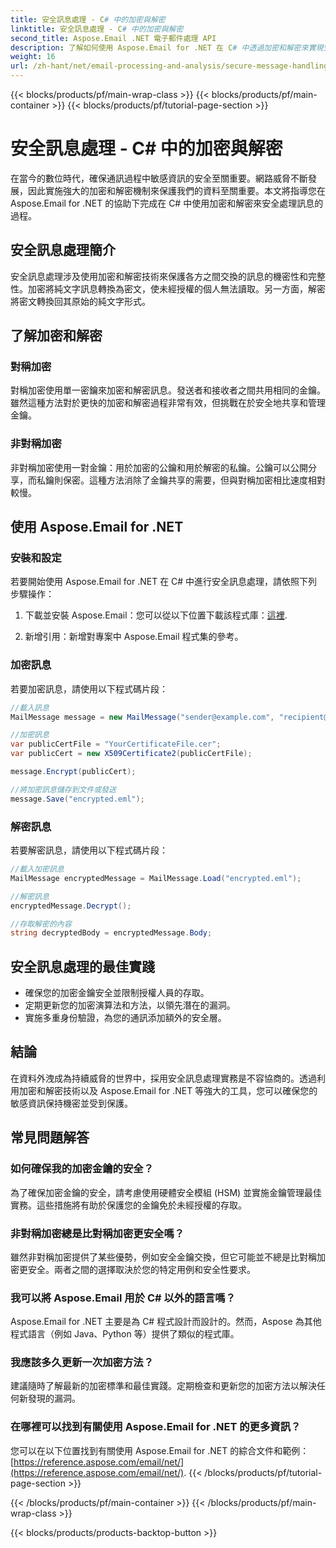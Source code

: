 ```yaml
---
title: 安全訊息處理 - C# 中的加密與解密
linktitle: 安全訊息處理 - C# 中的加密與解密
second_title: Aspose.Email .NET 電子郵件處理 API
description: 了解如何使用 Aspose.Email for .NET 在 C# 中透過加密和解密來實現安全訊息處理。有效保護敏感資料。
weight: 16
url: /zh-hant/net/email-processing-and-analysis/secure-message-handling-encryption-and-decryption-in-csharp/
---
```


{{< blocks/products/pf/main-wrap-class >}}
{{< blocks/products/pf/main-container >}}
{{< blocks/products/pf/tutorial-page-section >}}

# 安全訊息處理 - C# 中的加密與解密


在當今的數位時代，確保通訊過程中敏感資訊的安全至關重要。網路威脅不斷發展，因此實施強大的加密和解密機制來保護我們的資料至關重要。本文將指導您在 Aspose.Email for .NET 的協助下完成在 C# 中使用加密和解密來安全處理訊息的過程。

## 安全訊息處理簡介

安全訊息處理涉及使用加密和解密技術來保護各方之間交換的訊息的機密性和完整性。加密將純文字訊息轉換為密文，使未經授權的個人無法讀取。另一方面，解密將密文轉換回其原始的純文字形式。

## 了解加密和解密

### 對稱加密

對稱加密使用單一密鑰來加密和解密訊息。發送者和接收者之間共用相同的金鑰。雖然這種方法對於更快的加密和解密過程非常有效，但挑戰在於安全地共享和管理金鑰。

### 非對稱加密

非對稱加密使用一對金鑰：用於加密的公鑰和用於解密的私鑰。公鑰可以公開分享，而私鑰則保密。這種方法消除了金鑰共享的需要，但與對稱加密相比速度相對較慢。

## 使用 Aspose.Email for .NET

### 安裝和設定

若要開始使用 Aspose.Email for .NET 在 C# 中進行安全訊息處理，請依照下列步驟操作：

1. 下載並安裝 Aspose.Email：您可以從以下位置下載該程式庫：[這裡](https://releases.aspose.com/email/net).

2. 新增引用：新增對專案中 Aspose.Email 程式集的參考。

### 加密訊息

若要加密訊息，請使用以下程式碼片段：

```csharp
//載入訊息
MailMessage message = new MailMessage("sender@example.com", "recipient@example.com", "Subject", "Message body");

//加密訊息
var publicCertFile = "YourCertificateFile.cer";
var publicCert = new X509Certificate2(publicCertFile);

message.Encrypt(publicCert);

//將加密訊息儲存到文件或發送
message.Save("encrypted.eml");
```

### 解密訊息

若要解密訊息，請使用以下程式碼片段：

```csharp
//載入加密訊息
MailMessage encryptedMessage = MailMessage.Load("encrypted.eml");

//解密訊息
encryptedMessage.Decrypt();

//存取解密的內容
string decryptedBody = encryptedMessage.Body;
```

## 安全訊息處理的最佳實踐

- 確保您的加密金鑰安全並限制授權人員的存取。
- 定期更新您的加密演算法和方法，以領先潛在的漏洞。
- 實施多重身份驗證，為您的通訊添加額外的安全層。

## 結論

在資料外洩成為持續威脅的世界中，採用安全訊息處理實務是不容協商的。透過利用加密和解密技術以及 Aspose.Email for .NET 等強大的工具，您可以確保您的敏感資訊保持機密並受到保護。

## 常見問題解答

### 如何確保我的加密金鑰的安全？

為了確保加密金鑰的安全，請考慮使用硬體安全模組 (HSM) 並實施金鑰管理最佳實務。這些措施將有助於保護您的金鑰免於未經授權的存取。

### 非對稱加密總是比對稱加密更安全嗎？

雖然非對稱加密提供了某些優勢，例如安全金鑰交換，但它可能並不總是比對稱加密更安全。兩者之間的選擇取決於您的特定用例和安全性要求。

### 我可以將 Aspose.Email 用於 C# 以外的語言嗎？

Aspose.Email for .NET 主要是為 C# 程式設計而設計的。然而，Aspose 為其他程式語言（例如 Java、Python 等）提供了類似的程式庫。

### 我應該多久更新一次加密方法？

建議隨時了解最新的加密標準和最佳實踐。定期檢查和更新您的加密方法以解決任何新發現的漏洞。

### 在哪裡可以找到有關使用 Aspose.Email for .NET 的更多資訊？

您可以在以下位置找到有關使用 Aspose.Email for .NET 的綜合文件和範例：[https://reference.aspose.com/email/net/](https://reference.aspose.com/email/net/).
{{< /blocks/products/pf/tutorial-page-section >}}

{{< /blocks/products/pf/main-container >}}
{{< /blocks/products/pf/main-wrap-class >}}

{{< blocks/products/products-backtop-button >}}

